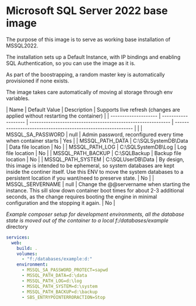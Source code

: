 # Microsoft SQL Server 2022 base image

The purpose of this image is to serve as working base installation of MSSQL2022.

The installation sets up a Default Instance, with IP bindings and enabling SQL Authentication, so you can use the image as it is.

As part of the boostrapping, a random master key is automatically provisioned if none exists.

The image takes care automatically of moving al storage through env variables.

| Name                 | Default Value       | Description                                                  | Supports live refresh (changes are applied without restarting the container) |
| -------------------- | ------------------- | ------------------------------------------------------------ | ------------------------------------------------------------ |                                             |
| MSSQL_SA_PASSWORD      | null                | Admin password, reconfigured every time when container starts | Yes                                                          |
| MSSQL_PATH_DATA      | C:\SQLSystemDB\Data | Data file location                                           | No                                                           |
| MSSQL_PATH_LOG       | C:\SQLSystemDB\Log  | Log file location                                            | No                                                           |
| MSSQL_PATH_BACKUP    | C:\SQLBackup        | Backup file location                                         | No                                                           |
| MSSQL_PATH_SYSTEM    | C:\SQLUserDB\Data   | By design, this image is intended to be ephemeral, so system databases are kept inside the continer itself. Use this ENV to move the system databases to a persistent location if you want/need to preserve state. | No                                                           |
| MSSQL_SERVERNAME     | null                | Change the @@servername when starting the instance. This sill slow down container boot times for about 2-3 additional seconds, as the change requires booting the engine in minimal configuration and the stopping it again. | No                                                           |

*Example composer setup for development environments, all the database state is moved out of the container to a local f:/databases/example* directory

```yaml
services:
  web:
    build: .
    volumes:
      - "f:/databases/example:d:"
    environment:
      - MSSQL_SA_PASSWORD_PROTECT=sapwd
      - MSSQL_PATH_DATA=d:\data
      - MSSQL_PATH_LOG=d:\log
      - MSSQL_PATH_SYSTEM=d:\system
      - MSSQL_PATH_BACKUP=d:\backup
      - SBS_ENTRYPOINTERRORACTION=Stop
```

